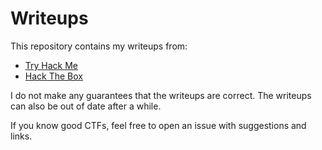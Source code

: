 # Writeups

This repository contains my writeups from:

- [Try Hack Me](./try_hack_me)
- [Hack The Box](./hack_the_box)

I do not make any guarantees that the writeups are correct. The writeups can also be out of date after a while.

If you know good CTFs, feel free to open an issue with suggestions and links.